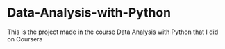 # Data-Analysis-with-Python
This is the project made in the course Data Analysis with Python that I did on Coursera
